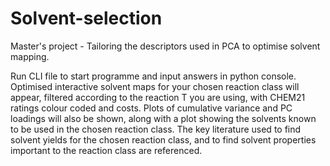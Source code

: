 # Solvent-selection
Master's project - Tailoring the descriptors used in PCA to optimise solvent mapping.

Run CLI file to start programme and input answers in python console.
Optimised interactive solvent maps for your chosen reaction class will appear, 
filtered according to the reaction T you are using, with CHEM21 ratings colour coded and costs.
Plots of cumulative variance and PC loadings will also be shown, along with a plot 
showing the solvents known to be used in the chosen reaction class.
The key literature used to find solvent yields for the chosen reaction class, and to find solvent properties
important to the reaction class are referenced.
